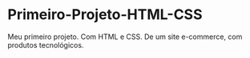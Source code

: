 # Primeiro-Projeto-HTML-CSS
Meu primeiro projeto. Com HTML e CSS. De um site e-commerce, com produtos tecnológicos.
